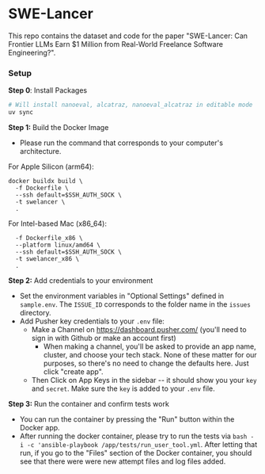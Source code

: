 # SWE-Lancer

This repo contains the dataset and code for the paper "SWE-Lancer: Can Frontier LLMs Earn $1 Million from Real-World Freelance Software Engineering?".

### Setup

**Step 0**: Install Packages

```bash
# Will install nanoeval, alcatraz, nanoeval_alcatraz in editable mode
uv sync
```

**Step 1:** Build the Docker Image

- Please run the command that corresponds to your computer's architecture.

For Apple Silicon (arm64):

```
docker buildx build \
  -f Dockerfile \
  --ssh default=$SSH_AUTH_SOCK \
  -t swelancer \
  .
```

For Intel-based Mac (x86_64):

```
  -f Dockerfile_x86 \
  --platform linux/amd64 \
  --ssh default=$SSH_AUTH_SOCK \
  -t swelancer_x86 \
  .
```

**Step 2:** Add credentials to your environment

- Set the environment variables in "Optional Settings" defined in `sample.env`. The `ISSUE_ID` corresponds to the folder name in the `issues` directory.
- Add Pusher key credentials to your `.env` file:
  - Make a Channel on https://dashboard.pusher.com/ (you'll need to sign in with Github or make an account first)
    - When making a channel, you'll be asked to provide an app name, cluster, and choose your tech stack. None of these matter for our purposes, so there's no need to change the defaults here. Just click "create app".
  - Then Click on App Keys in the sidebar -- it should show you your `key` and `secret`. Make sure the `key` is added to your `.env` file.

**Step 3:** Run the container and confirm tests work

- You can run the container by pressing the "Run" button within the Docker app.
- After running the docker container, please try to run the tests via `bash -i -c 'ansible-playbook /app/tests/run_user_tool.yml`. After letting that run, if you go to the "Files" section of the Docker container, you should see that there were were new attempt files and log files added.